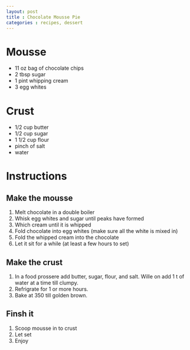 ```yaml
---
layout: post
title : Chocolate Mousse Pie
categories : recipes, dessert
---
```


# Mousse

* 11 oz bag of chocolate chips
* 2 tbsp sugar
* 1 pint whipping cream
* 3 egg whites

# Crust

* 1/2 cup butter
* 1/2 cup sugar
* 1 1/2 cup flour
* pinch of salt
* water

# Instructions

## Make the mousse

1. Melt chocolate in a double boiler
2. Whisk egg whites and sugar until peaks have formed
3. Which cream until it is whipped
4. Fold chocolate into egg whites (make sure all the white is mixed in)
5. Fold the whipped cream into the chocolate
6. Let it sit for a while (at least a few hours to set)

## Make the crust

1. In a food prossere add butter, sugar, flour, and salt.  Wille on add 1 t of water at a time till clumpy.
2. Refrigrate for 1 or more hours. 
3. Bake at 350 till golden brown.

## Finsh it

1. Scoop mousse in to crust
2. Let set
3. Enjoy
